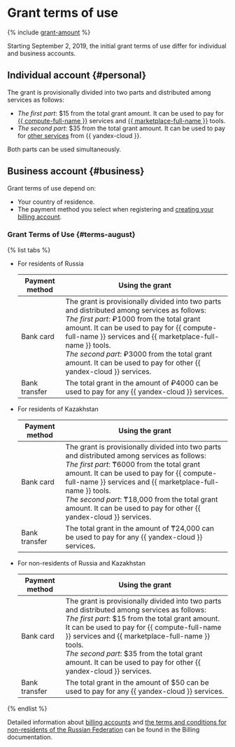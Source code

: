 # Grant terms of use

{% include [grant-amount](../_includes/grant-amount.md) %}

Starting September 2, 2019, the initial grant terms of use differ for individual and business accounts.

## Individual account {#personal}




The grant is provisionally divided into two parts and distributed among services as follows:

* _The first part_: $15 from the total grant amount. It can be used to pay for [{{ compute-full-name }}](https://cloud.yandex.com/services/compute) services and [{{ marketplace-full-name }}](https://cloud.yandex.com/marketplace) tools.
* _The second part_: $35 from the total grant amount. It can be used to pay for [other services](../../../overview/concepts/services.md) from {{ yandex-cloud }}.

Both parts can be used simultaneously.

## Business account {#business}

Grant terms of use depend on:
* Your country of residence.
* The payment method you select when registering and [creating your billing account](../../../billing/quickstart/index.md).

### Grant Terms of Use {#terms-august}

{% list tabs %}

- For residents of Russia

  | Payment method | Using the grant |
  | --- | --- |
  | Bank card | The grant is provisionally divided into two parts and distributed among services as follows:<br>_The first part_: ₽1000 from the total grant amount. It can be used to pay for {{ compute-full-name }} services and {{ marketplace-full-name }} tools.<br>_The second part_: ₽3000 from the total grant amount. It can be used to pay for other {{ yandex-cloud }} services. |
  | Bank transfer | The total grant in the amount of ₽4000 can be used to pay for any {{ yandex-cloud }} services. |

- For residents of Kazakhstan

  | Payment method | Using the grant |
  | --- | --- |
  | Bank card | The grant is provisionally divided into two parts and distributed among services as follows:<br>_The first part_: ₸6000 from the total grant amount. It can be used to pay for {{ compute-full-name }} services and {{ marketplace-full-name }} tools.<br>_The second part_: ₸18,000 from the total grant amount. It can be used to pay for other {{ yandex-cloud }} services. |
  | Bank transfer | The total grant in the amount of ₸24,000 can be used to pay for any {{ yandex-cloud }} services. |

- For non-residents of Russia and Kazakhstan

  | Payment method | Using the grant |
  | --- | --- |
  | Bank card | The grant is provisionally divided into two parts and distributed among services as follows:<br>_The first part_: $15 from the total grant amount. It can be used to pay for {{ compute-full-name }} services and {{ marketplace-full-name }} tools.<br>_The second part_: $35 from the total grant amount. It can be used to pay for other {{ yandex-cloud }} services. |
  | Bank transfer | The total grant in the amount of $50 can be used to pay for any {{ yandex-cloud }} services. |

{% endlist %}

Detailed information about [billing accounts](../../../billing/concepts/billing-account.md) and [the terms and conditions for non-residents of the Russian Federation](../../../billing/qa/non-resident.md) can be found in the Billing documentation.